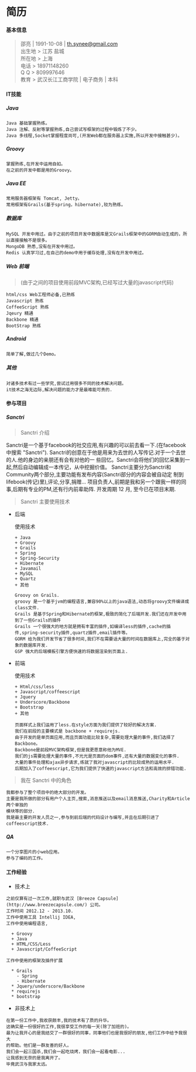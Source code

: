 简历
========

#### 基本信息

> 邵亮 | 1991-10-08 | th.synee@gmail.com  
> 出生地 > 江苏 盐城  
> 所在地 > 上海  
> 电话 > 18971148260  
> Q Q > 809997646  
> 教育 > 武汉长江工商学院 | 电子商务 | 本科

#### IT技能

##### Java

```
Java 基础掌握熟练。
Java 注解、反射等掌握熟练,自己尝试写框架的过程中锻炼了不少。
Java 多线程,Socket掌握程度尚可,(开发Web都在服务器上实施,所以开发中接触甚少)。
```
##### Groovy

```
掌握熟练,在开发中运用自如。
在之前的开发中都是用的Groovy。
```
##### Java EE
```
常用服务器框架有 Tomcat, Jetty。
常用框架有Grails(基于spring，hibernate),较为熟练。
```
##### 数据库
```
MySQL 开发中用过。由于之前的项目开发中数据库是又Grails框架中的GORM自动生成的，所以直接接触不是很多。
MongoDB 熟悉,没有在开发中用过。
Redis 认真学习过,在自己的demo中用于缓存处理,没有在开发中用过。
```
##### Web 前端
> (由于之间的项目使用前段MVC架构,已经写过大量的javascript代码)

```
html/css Web工程师必备,已熟练
Javascript 熟练
CoffeeScript 熟练
Jqeury 精通
Backbone 精通
BootStrap 熟练
```
##### Android
```
简单了解,做过几个Demo。
```
##### 其他
```
对诸多技术有过一些学究,尝试过用很多不同的技术解决问题。
it技术之海无边际,解决问题的能力才是最难能可贵的.
```


#### 参与项目

##### Sanctri

> Sanctri 介绍

  Sanctri是一个基于facebook的社交应用,有兴趣的可以前去看一下.(在facebook中搜索 "Sanctri").
  Sanctri的创意在于他是用来为去世的人写传记.对于一个去世的人.他的身边的亲朋还有会有对他的一
  些回忆。Sanctri会将他们的回忆采集到一起,然后自动编辑成一本传记，从中挖掘价值。
  Sanctri主要分为Sanctri和Community两个部分,主要功能有发布内容(Sanctri部分的内容会被自动定
  制到lifebook(传记)里),评论,分享,捐赠...
  项目负责人,前期是我和另一个跟我一样的同事,后期有专业的PM,还有行内前辈助阵.
  开发周期 12 月, 至今已在项目末期.

> Sanctri 主要使用技术

  * 后端
  
    使用技术
    
        + Java
        + Groovy
        + Grails
        + Spring
        + Spring-Security
        + Hibernate
        + Javamail
        + MySQL
        + Quartz
        + 其他
    
    ```
    Groovy on Grails.
    groovy 是一个基于jvm的编程语言,兼容90%以上的java语法,动态将groovy文件编译成class文件.
    Grails 是基于Spring和Hibernate的框架,极致的简化了后端开发.我们还在开发中用到了一些Grails的插件
    Grails 一个很强大的地方就是拥有丰富的插件,如编译less的插件,cache的插件,spring-security插件,quartz插件,email插件等。
    GORM 给为我们开发节省了很多时间,我们不在需要话大量的时间在数据库上,完全的基于对象的数据库开发.
    GSP 强大的后端模板引擎方便快速的将数据渲染到页面上.
    ```

  * 前端
  
    使用技术
    
        + Html/css/less
        + Javascript/coffeescript
        + Jquery
        + Underscore/Backbone
        + Bootstrap
        + 其他
     
    ```
    页面样式上我们运用了less.在style方面为我们提供了较好的解决方案.
    我们在前段的主要模式是 backbone + requirejs.
    由于开发的是单页面应用,而且页面功能比较复杂,需要处理大量的事件,我们选择了Backbone。
    Backbone是前段MVC架构框架,但是我更愿意称他为MVE.
    我们的js需要处理大量的事件,不光光是页面的dom事件,还有大量的数据变化的事件.
    大量的事件处理和ajax异步请求,练就了我对javascript的比较成熟的运用水平.
    后期加入了coffeescript,它为我们提供了快速的javascript方法和高效的排错功能.
    ```

> 我在 Sanctri 中的角色

  ```
  我都参与了整个项目中的绝大部分的开发。
  主要是我所做的部分有用户个人主页,搜索,消息推送以及email消息推送,Charity和Article两个单独的
  模块等的部分.
  我是最主要的开发人员之一,参与到前后端的代码设计与编写,并且在后期引进了coffeescript技术.
  ```

##### QA
```
一个分享图片的小web应用。
参与了编码的工作。
```

#### 工作经验

* 技术上

```
之前仅算有过一次工作,就职与武汉 [Breeze Capsule](http://www.breezecapsule.com/) 公司。
工作时间 2012.12 - 2013.10.
工作中使用工具 Intellij IDEA, 
工作中使用编程语言, 

  + Groovy
  + Java
  + HTML/CSS/Less
  + Javascript/CoffeeScript

工作中使用的框架及插件扩展

  * Grails
    - Spring
    - Hibernate
  * Jquery/underscore/Backbone
  * requirejs
  * bootstrap
```

* 非技术上

``` 
在第一份工作中,我收获颇丰,我的技术有了质的升华。
这确实是一份很好的工作,我很享受工作的每一天(除了加班的)。
最为让我开心的是我结交了一群很好的同事，同事他们也是我很好的朋友,他们工作中给予我很大
的帮助。他们是一群友善的好人。
我们会一起三国杀,我们会一起吃烧烤，我们会一起看电影...
让我感到无奈的是我离开了。
毕竟武汉与我家太远。
```
